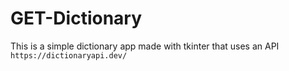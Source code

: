 # GET-Dictionary
This is a simple dictionary app made with tkinter that uses an API  `https://dictionaryapi.dev/`
